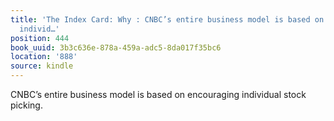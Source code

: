 ```yaml
---
title: 'The Index Card: Why : CNBC’s entire business model is based on encouraging
  individ…'
position: 444
book_uuid: 3b3c636e-878a-459a-adc5-8da017f35bc6
location: '888'
source: kindle
---
```


CNBC’s entire business model is based on encouraging individual stock picking.